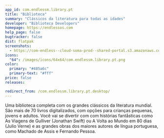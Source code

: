 ```yaml
---
app_id: com.endlessm.library.pt
title: "Biblioteca"
summary: "Clássicos da literatura para todas as idades"
developer: "Biblioteca Developers"
homepage: https://endlessos.com
help_page: false
bugtracker: false
dist: flatpak
screenshots:
  - https://com-endless--cloud-soma-prod--shared-portal.s3.amazonaws.com/apps.350.screenshots.a25f864f-9d44-49f6-aea8-c8f46e1c3182_20200115231003055.png
icons:
  "64": /images/icons/64x64/com.endlessm.library.pt.png
color:
  primary: "#485a6c"
  primary-text: "#fff"
price: false
releases:

redirect_from: /com.endlessm.library.pt.desktop/
---
```


<p>Uma biblioteca completa com os grandes clássicos da literatura mundial. São mais de 70 livros digitalizados, com opções para crianças pequenas, jovens e adultos. Você vai se divertir com com histórias fantåsticas como As Viagens de Gulliver (Jonathan Swift) ou A Volta ao Mundo em 80 dias (Julio Verne) e as grandes obras dos maiores autores de língua portuguesa, como Machado de Assis e Fernando Pessoa.</p>